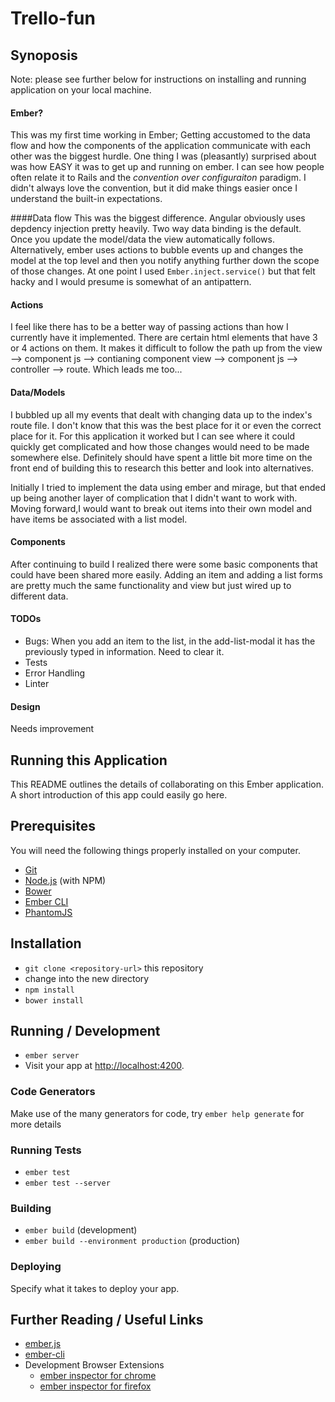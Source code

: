 # Trello-fun

## Synoposis
Note: please see further below for instructions on installing and running application on your local machine. 

#### Ember?
This was my first time working in Ember; Getting accustomed to the data flow and how the components of the application communicate with each other was the biggest hurdle. One thing I was (pleasantly) surprised about was how EASY it was to get up and running on ember. I can see how people often relate it to Rails and the *convention over configuraiton* paradigm. I didn't always love the convention, but it did make things easier once I understand the built-in expectations. 

####Data flow
This was the biggest difference. Angular obviously uses depdency injection pretty heavily. Two way data binding is the default. Once you update the model/data the view automatically follows. Alternatively, ember uses actions to bubble events up and changes the model at the top level and then you notify anything further down the scope of those changes. At one point I used `Ember.inject.service()` but that felt hacky and I would presume is somewhat of an antipattern.


#### Actions
I feel like there has to be a better way of passing actions than how I currently have it implemented. There are certain html elements that have 3 or 4 actions on them. It makes it difficult to follow the path up from the view --> component js --> contianing component view --> component js --> controller --> route. Which leads me too...

#### Data/Models
I bubbled up all my events that dealt with changing data up to the index's route file. I don't know that this was the best place for it or even the correct place for it. For this application it worked but I can see where it could quickly get complicated and how those changes would need to be made somewhere else. Definitely should have spent a little bit more time on the front end of building this to research this better and look into alternatives.

Initially I tried to implement the data using ember and mirage, but that ended up being another layer of complication that I didn't want to work with. Moving forward,I would want to break out items into their own model and have items be associated with a list model. 


#### Components
After continuing to build I realized there were some basic components that could have been shared more easily. Adding an item and adding a list forms are pretty much the same functionality and view but just wired up to different data. 


#### TODOs
* Bugs: When you add an item to the list, in the add-list-modal it has the previously typed in information. Need to clear it. 
* Tests
* Error Handling
* Linter

#### Design
Needs improvement


## Running this Application
This README outlines the details of collaborating on this Ember application.
A short introduction of this app could easily go here.

## Prerequisites

You will need the following things properly installed on your computer.

* [Git](http://git-scm.com/)
* [Node.js](http://nodejs.org/) (with NPM)
* [Bower](http://bower.io/)
* [Ember CLI](http://ember-cli.com/)
* [PhantomJS](http://phantomjs.org/)

## Installation

* `git clone <repository-url>` this repository
* change into the new directory
* `npm install`
* `bower install`

## Running / Development

* `ember server`
* Visit your app at [http://localhost:4200](http://localhost:4200).

### Code Generators

Make use of the many generators for code, try `ember help generate` for more details

### Running Tests

* `ember test`
* `ember test --server`

### Building

* `ember build` (development)
* `ember build --environment production` (production)

### Deploying

Specify what it takes to deploy your app.

## Further Reading / Useful Links

* [ember.js](http://emberjs.com/)
* [ember-cli](http://ember-cli.com/)
* Development Browser Extensions
  * [ember inspector for chrome](https://chrome.google.com/webstore/detail/ember-inspector/bmdblncegkenkacieihfhpjfppoconhi)
  * [ember inspector for firefox](https://addons.mozilla.org/en-US/firefox/addon/ember-inspector/)


